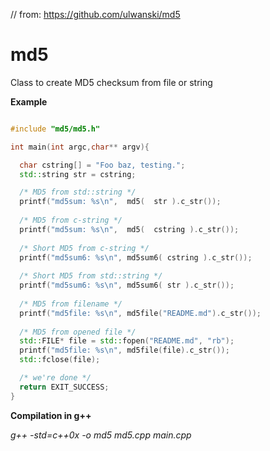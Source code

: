 // from: https://github.com/ulwanski/md5

md5
===

Class to create MD5 checksum from file or string

<b>Example</b>

```c++

#include "md5/md5.h"

int main(int argc,char** argv){

  char cstring[] = "Foo baz, testing.";
  std::string str = cstring;

  /* MD5 from std::string */
  printf("md5sum: %s\n",  md5(  str ).c_str());
  
  /* MD5 from c-string */
  printf("md5sum: %s\n",  md5(  cstring ).c_str());
  
  /* Short MD5 from c-string */
  printf("md5sum6: %s\n", md5sum6( cstring ).c_str());
  
  /* Short MD5 from std::string */
  printf("md5sum6: %s\n", md5sum6( str ).c_str());
  
  /* MD5 from filename */
  printf("md5file: %s\n", md5file("README.md").c_str());
  
  /* MD5 from opened file */
  std::FILE* file = std::fopen("README.md", "rb");
  printf("md5file: %s\n", md5file(file).c_str());
  std::fclose(file);

  /* we're done */
  return EXIT_SUCCESS;
}

```

<b>Compilation in g++</b>

<i>g++ -std=c++0x -o md5 md5.cpp main.cpp</i>
